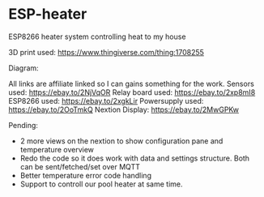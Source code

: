 # ESP-heater
ESP8266 heater system controlling heat to my house

3D print used: https://www.thingiverse.com/thing:1708255

Diagram: 


All links are affiliate linked so I can gains something for the work. 
Sensors used:  https://ebay.to/2NjVqOR
Relay board used: https://ebay.to/2xp8mI8
ESP8266 used: https://ebay.to/2xgkLir
Powersupply used: https://ebay.to/2OoTmkQ
Nextion Display: https://ebay.to/2MwGPKw


Pending:
* 2 more views on the nextion to show configuration pane and temperature overview
* Redo the code so it does work with data and settings structure. Both can be sent/fetched/set over MQTT
* Better temperature error code handling
* Support to controll our pool heater at same time. 

